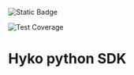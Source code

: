 <!-- x-release-please-start-version -->
 ![Static Badge](https://img.shields.io/badge/Release-v4.0.2-/?style=flat&logo=track)
<!-- x-release-please-end -->
![Test Coverage](.reports/coverage/coverage-badge.svg)

# Hyko python SDK
